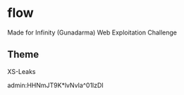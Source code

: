 # flow
Made for Infinity (Gunadarma) Web Exploitation Challenge

## Theme
XS-Leaks

admin:HHNmJT9K*lvNvIa^0$1$lzDI